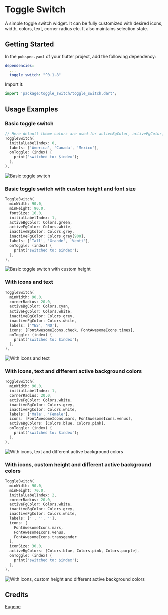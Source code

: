 # Toggle Switch

A simple toggle switch widget. It can be fully customized with desired icons, width, colors, text, corner radius etc. It also maintains selection state.

## Getting Started

In the `pubspec.yaml` of your flutter project, add the following dependency:

```yaml
dependencies:
  ...
  toggle_switch: "^0.1.8"
```

Import it:

```dart
import 'package:toggle_switch/toggle_switch.dart';
```

## Usage Examples

### Basic toggle switch

```dart
// Here default theme colors are used for activeBgColor, activeFgColor, inactiveBgColor and inactiveFgColor
ToggleSwitch(
  initialLabelIndex: 0,
  labels: ['America', 'Canada', 'Mexico'],
  onToggle: (index) {
    print('switched to: $index');
  },
),
```

![Basic toggle switch](https://media.giphy.com/media/QX1jcEQH5PnxL7l7Lh/giphy.gif)

### Basic toggle switch with custom height and font size

```dart
ToggleSwitch(
  minWidth: 90.0,
  minHeight: 90.0,
  fontSize: 16.0,
  initialLabelIndex: 1,
  activeBgColor: Colors.green,
  activeFgColor: Colors.white,
  inactiveBgColor: Colors.grey,
  inactiveFgColor: Colors.grey[900],
  labels: ['Tall', 'Grande', 'Venti'],
  onToggle: (index) {
    print('switched to: $index');
  },
),
```

![Basic toggle switch with custom height](https://media.giphy.com/media/Jrf2KLuWJVaB4cIwlz/giphy.gif)

### With icons and text

```dart
ToggleSwitch(
  minWidth: 90.0,
  cornerRadius: 20.0,
  activeBgColor: Colors.cyan,
  activeFgColor: Colors.white,
  inactiveBgColor: Colors.grey,
  inactiveFgColor: Colors.white,
  labels: ['YES', 'NO'],
  icons: [FontAwesomeIcons.check, FontAwesomeIcons.times],
  onToggle: (index) {
    print('switched to: $index');
  },
),
```

![With icons and text](https://media.giphy.com/media/SwyiW7VtVf4z1UZviS/giphy.gif)

### With icons, text and different active background colors

```dart
ToggleSwitch(
  minWidth: 90.0,
  initialLabelIndex: 1,
  cornerRadius: 20.0,
  activeFgColor: Colors.white,
  inactiveBgColor: Colors.grey,
  inactiveFgColor: Colors.white,
  labels: ['Male', 'Female'],
  icons: [FontAwesomeIcons.mars, FontAwesomeIcons.venus],
  activeBgColors: [Colors.blue, Colors.pink],
  onToggle: (index) {
    print('switched to: $index');
  },
),
```

![With icons, text and different active background colors](https://media.giphy.com/media/ih4qpWz1wqqILVWYiT/giphy.gif)

### With icons, custom height and different active background colors

```dart
ToggleSwitch(
  minWidth: 90.0,
  minHeight: 70.0,
  initialLabelIndex: 2,
  cornerRadius: 20.0,
  activeFgColor: Colors.white,
  inactiveBgColor: Colors.grey,
  inactiveFgColor: Colors.white,
  labels: ['', '', ''],
  icons: [
    FontAwesomeIcons.mars,
    FontAwesomeIcons.venus,
    FontAwesomeIcons.transgender
  ],
  iconSize: 30.0,
  activeBgColors: [Colors.blue, Colors.pink, Colors.purple],
  onToggle: (index) {
    print('switched to: $index');
  },
),
```

![With icons, custom height and different active background colors](https://media.giphy.com/media/JT8P80R2uNgguIT3i2/giphy.gif)

## Credits

[Eugene](https://stackoverflow.com/questions/56340682/flutter-equvalent-android-toggle-switch)